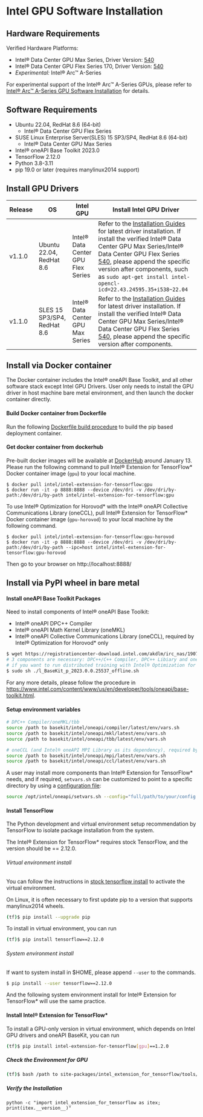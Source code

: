 # Intel GPU Software Installation 

## Hardware Requirements

Verified Hardware Platforms:
 - Intel® Data Center GPU Max Series, Driver Version: [540](https://dgpu-docs.intel.com/releases/stable_540_20221205.html)
 - Intel® Data Center GPU Flex Series 170, Driver Version: [540](https://dgpu-docs.intel.com/releases/stable_540_20221205.html)
 - *Experimental:* Intel® Arc™ A-Series

For experimental support of the Intel® Arc™ A-Series GPUs, please refer to [Intel® Arc™ A-Series GPU Software Installation](experimental/install_for_arc_gpu.md) for details.

## Software Requirements
- Ubuntu 22.04, RedHat 8.6 (64-bit)
  - Intel® Data Center GPU Flex Series 
- SUSE Linux Enterprise Server(SLES) 15 SP3/SP4, RedHat 8.6 (64-bit)
  - Intel® Data Center GPU Max Series 
- Intel® oneAPI Base Toolkit 2023.0
- TensorFlow 2.12.0
- Python 3.8-3.11
- pip 19.0 or later (requires manylinux2014 support)

  
## Install GPU Drivers

|Release|OS|Intel GPU|Install Intel GPU Driver|
|-|-|-|-|
|v1.1.0|Ubuntu 22.04, RedHat 8.6|Intel® Data Center GPU Flex Series|  Refer to the [Installation Guides](https://dgpu-docs.intel.com/installation-guides/index.html#intel-data-center-gpu-flex-series) for latest driver installation. If install the verified Intel® Data Center GPU Max Series/Intel® Data Center GPU Flex Series [540](https://dgpu-docs.intel.com/releases/stable_540_20221205.html), please append the specific version after components, such as `sudo apt-get install intel-opencl-icd=22.43.24595.35+i538~22.04`|
|v1.1.0|SLES 15 SP3/SP4, RedHat 8.6|Intel® Data Center GPU Max Series|  Refer to the [Installation Guides](https://dgpu-docs.intel.com/installation-guides/index.html#intel-data-center-gpu-max-series) for latest driver installation. If install the verified Intel® Data Center GPU Max Series/Intel® Data Center GPU Flex Series [540](https://dgpu-docs.intel.com/releases/stable_540_20221205.html), please append the specific version after components.|

## Install via Docker container

The Docker container includes the Intel® oneAPI Base Toolkit, and all other software stack except Intel GPU Drivers. User only needs to install the GPU driver in host machine bare metal environment, and then launch the docker container directly. 

#### Build Docker container from Dockerfile

Run the following [Dockerfile build procedure](./../../docker/README.md) to build the pip based deployment container.

#### Get docker container from dockerhub

Pre-built docker images will be available at [DockerHub](https://hub.docker.com/r/intel/intel-extension-for-tensorflow/tags) around January 13. 
Please run the following command to pull Intel® Extension for TensorFlow* Docker container image (`gpu`) to your local machine.

```
$ docker pull intel/intel-extension-for-tensorflow:gpu
$ docker run -it -p 8888:8888 --device /dev/dri -v /dev/dri/by-path:/dev/dri/by-path intel/intel-extension-for-tensorflow:gpu
```

To use Intel® Optimization for Horovod* with the Intel® oneAPI Collective Communications Library (oneCCL), pull Intel® Extension for TensorFlow* Docker container image (`gpu-horovod`) to your local machine by the following command.

```
$ docker pull intel/intel-extension-for-tensorflow:gpu-horovod
$ docker run -it -p 8888:8888 --device /dev/dri -v /dev/dri/by-path:/dev/dri/by-path --ipc=host intel/intel-extension-for-tensorflow:gpu-horovod
```

Then go to your browser on http://localhost:8888/

## Install via PyPI wheel in bare metal

#### Install oneAPI Base Toolkit Packages

Need to install components of Intel® oneAPI Base Toolkit:
- Intel® oneAPI DPC++ Compiler
- Intel® oneAPI Math Kernel Library (oneMKL)
- Intel® oneAPI Collective Communications Library (oneCCL), required by Intel® Optimization for Horovod* only


```bash
$ wget https://registrationcenter-download.intel.com/akdlm/irc_nas/19079/l_BaseKit_p_2023.0.0.25537_offline.sh
# 3 components are necessary: DPC++/C++ Compiler, DPC++ Libiary and oneMKL
# if you want to run distributed training with Intel® Optimization for Horovod*, oneCCL is needed too(Intel® oneAPI MPI Library will be installed automatically as its dependency)
$ sudo sh ./l_BaseKit_p_2023.0.0.25537_offline.sh
```

For any more details, please follow the procedure in https://www.intel.com/content/www/us/en/developer/tools/oneapi/base-toolkit.html.

#### Setup environment variables
```bash
# DPC++ Compiler/oneMKL/tbb
source /path to basekit/intel/oneapi/compiler/latest/env/vars.sh
source /path to basekit/intel/oneapi/mkl/latest/env/vars.sh
source /path to basekit/intel/oneapi/tbb/latest/env/vars.sh

# oneCCL (and Intel® oneAPI MPI Library as its dependency), required by Intel® Optimization for Horovod* only
source /path to basekit/intel/oneapi/mpi/latest/env/vars.sh
source /path to basekit/intel/oneapi/ccl/latest/env/vars.sh
```

A user may install more components than Intel® Extension for TensorFlow* needs, and if required, `setvars.sh` can be customized to point to a specific directory by using a [configuration file](https://www.intel.com/content/www/us/en/develop/documentation/oneapi-programming-guide/top/oneapi-development-environment-setup/use-the-setvars-script-with-linux-or-macos/use-a-config-file-for-setvars-sh-on-linux-or-macos.html):

```bash
source /opt/intel/oneapi/setvars.sh --config="full/path/to/your/config.txt"
```

#### Install TensorFlow

The Python development and virtual environment setup recommendation by TensorFlow to isolate package installation from the system.

The Intel® Extension for TensorFlow* requires stock TensorFlow, and the version should be == 2.12.0.


###### Virtual environment install 

You can follow the instructions in [stock tensorflow install](https://www.tensorflow.org/install/pip#step-by-step_instructions) to activate the virtual environment.

On Linux, it is often necessary to first update pip to a version that supports manylinux2014 wheels.
```bash
(tf)$ pip install --upgrade pip
```

To install in virtual environment, you can run 
```bash
(tf)$ pip install tensorflow==2.12.0
```

###### System environment install 
If want to system install in $HOME, please append `--user` to the commands.
```bash
$ pip install --user tensorflow==2.12.0
```
And the following system environment install for Intel® Extension for TensorFlow* will use the same practice. 

#### Install Intel® Extension for TensorFlow*

To install a GPU-only version in virtual environment, which depends on Intel GPU drivers and oneAPI BaseKit, you can run

```bash
(tf)$ pip install intel-extension-for-tensorflow[gpu]==1.2.0
```

##### Check the Environment for GPU
```bash
(tf)$ bash /path to site-packages/intel_extension_for_tensorflow/tools/env_check.sh
```

##### Verify the Installation 
```
python -c "import intel_extension_for_tensorflow as itex; print(itex.__version__)"
```
